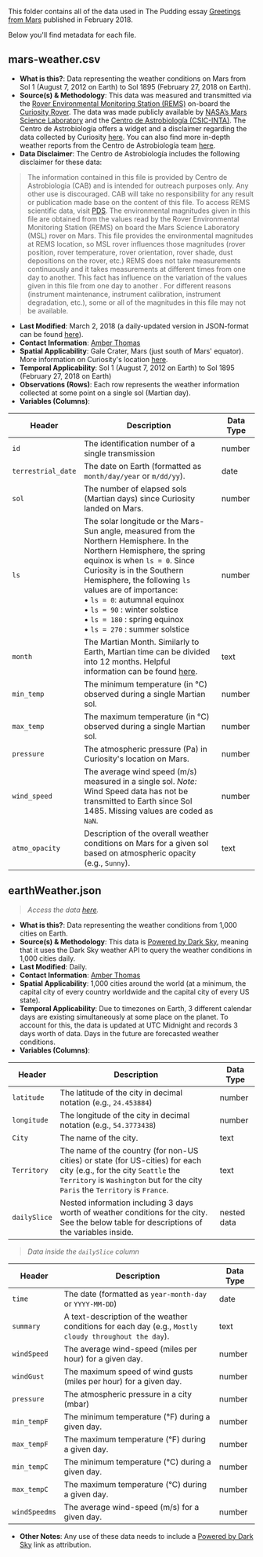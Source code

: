 This folder contains all of the data used in The Pudding essay [Greetings from Mars](https://pudding.cool/2018/01/mars-weather/) published in February 2018. 

Below you'll find metadata for each file. 

## mars-weather.csv

- 	**What is this?**: Data representing the weather conditions on Mars from Sol 1 (August 7, 2012 on Earth) to Sol 1895 (February 27, 2018 on Earth). 
-   **Source(s) & Methodology**: This data was measured and transmitted via the [Rover Environmental Monitoring Station (REMS)](https://mars.jpl.nasa.gov/msl/mission/instruments/environsensors/rems/) on-board the [Curiosity Rover](https://mars.jpl.nasa.gov/msl/). The data was made publicly available by [NASA’s Mars Science Laboratory](http://mars.jpl.nasa.gov/msl/) and the [Centro de Astrobiología (CSIC-INTA)](http://www.cab.inta.es/es/inicio). The Centro de Astrobiología offers a widget and a disclaimer regarding the data collected by Curiosity [here](http://cab.inta-csic.es/rems/wp-content/plugins/marsweather-widget/widget.php?lang=en). You can also find more in-depth weather reports from the Centro de Astrobiología team [here](https://cab.inta-csic.es/rems/category/weather-reports/).
- **Data Disclaimer**: The Centro de Astrobiología includes the following disclaimer for these data:
> The information contained in this file is provided by Centro de Astrobiologia (CAB) and is intended for outreach purposes only. Any other use is discouraged. CAB will take no responsibility for any result or publication made base on the content of this file. To access REMS scientific data, visit [PDS](http://pds.nasa.gov). The environmental magnitudes given in this file are obtained from the values read by the Rover Environmental Monitoring Station (REMS) on board the Mars Science Laboratory (MSL) rover on Mars. This file provides the environmental magnitudes at REMS location, so MSL rover influences those magnitudes (rover position, rover temperature, rover orientation, rover shade, dust depositions on the rover, etc.) REMS does not take measurements continuously and it takes measurements at different times from one day to another. This fact has influence on the variation of the values given in this file from one day to another . For different reasons (instrument maintenance, instrument calibration, instrument degradation, etc.), some or all of the magnitudes in this file may not be available.

-   **Last Modified**: March 2, 2018 (a daily-updated version in JSON-format can be found [here](https://pudding.cool/2017/12/mars-data/marsWeather.json)).
-   **Contact Information**: [Amber Thomas](mailto:amber@polygraph.cool)
-   **Spatial Applicability**: Gale Crater, Mars (just south of Mars' equator). More information on Curiosity's location [here](https://mars.nasa.gov/msl/mission/whereistherovernow/).
-   **Temporal Applicability**: Sol 1 (August 7, 2012 on Earth) to Sol 1895 (February 27, 2018 on Earth)
-   **Observations (Rows)**: Each row represents the weather information collected at some point on a single sol (Martian day).
-   **Variables (Columns)**:

| Header | Description | Data Type |
|---|---|---|
| `id` | The identification number of a single transmission | number | 
| `terrestrial_date` | The date on Earth (formatted as `month/day/year` or `m/dd/yy`). | date | 
| `sol` | The number of elapsed sols (Martian days) since Curiosity landed on Mars. | number | 
| `ls` | The solar longitude or the Mars-Sun angle, measured from the Northern Hemisphere. In the Northern Hemisphere, the spring equinox is when `ls = 0`. Since Curiosity is in the Southern Hemisphere, the following `ls` values are of importance: <br/>&bull; `ls = 0`: autumnal equinox <br/>&bull; `ls = 90` : winter solstice <br/>&bull; `ls = 180` : spring equinox <br/>&bull; `ls = 270` : summer solstice | number | 
| `month` | The Martian Month. Similarly to Earth, Martian time can be divided into 12 months. Helpful information can be found [here](http://www-mars.lmd.jussieu.fr/mars/time/solar_longitude.html).| text | 
| `min_temp` | The minimum temperature (in °C) observed during a single Martian sol. | number | 
| `max_temp` | The maximum temperature (in °C) observed during a single Martian sol. | number | 
| `pressure` | The atmospheric pressure (Pa) in Curiosity's location on Mars.  | number | 
| `wind_speed` | The average wind speed (m/s) measured in a single sol. *Note:* Wind Speed data has not be transmitted to Earth since Sol 1485. Missing values are coded as `NaN`.  | number |
| `atmo_opacity` | Description of the overall weather conditions on Mars for a given sol based on atmospheric opacity (e.g., `Sunny`). | text | 

## earthWeather.json

> *Access the data [here](https://pudding.cool/2017/12/mars-data/earthWeather.json).*

- 	**What is this?**: Data representing the weather conditions from 1,000 cities on Earth. 
-   **Source(s) & Methodology**: This data is [Powered by Dark Sky](https://darksky.net/poweredby/), meaning that it uses the Dark Sky weather API to query the weather conditions in 1,000 cities daily.
-   **Last Modified**: Daily.
-   **Contact Information**: [Amber Thomas](mailto:amber@polygraph.cool)
-   **Spatial Applicability**: 1,000 cities around the world (at a minimum, the capital city of every country worldwide and the capital city of every US state).
-   **Temporal Applicability**: Due to timezones on Earth, 3 different calendar days are existing simultaneously at some place on the planet. To account for this, the data is updated at UTC Midnight and records 3 days worth of data. Days in the future are forecasted weather conditions.
-   **Variables (Columns)**:

| Header | Description | Data Type |
|---|---|---|
| `latitude` | The latitude of the city in decimal notation (e.g., `24.453884`) | number |
| `longitude` | The longitude of the city in decimal notation (e.g., `54.3773438`) | number |
| `City` | The name of the city. | text |
| `Territory` | The name of the country (for non-US cities) or state (for US-cities) for each city (e.g., for the city `Seattle` the `Territory` is `Washington` but for the city `Paris` the `Territory` is `France`. | text |
| `dailySlice` | Nested information including 3 days worth of weather conditions for the city. See the below table for descriptions of the variables inside. | nested data |

> *Data inside the `dailySlice` column* 

| Header | Description | Data Type |
|---|---|---|
| `time` | The date (formatted as `year-month-day` or `YYYY-MM-DD`) | date |
| `summary` | A text-description of the weather conditions for each day (e.g., `Mostly cloudy throughout the day`).  | text |
| `windSpeed` | The average wind-speed (miles per hour) for a given day. | number |
| `windGust` | The maximum speed of wind gusts (miles per hour) for a given day. | number |
| `pressure` | The atmospheric pressure in a city (mbar) | number |
| `min_tempF` | The minimum temperature (°F) during a given day. | number |
| `max_tempF` | The maximum temperature (°F) during a given day. | number |
| `min_tempC` | The minimum temperature (°C) during a given day. | number |
| `max_tempC` | The maximum temperature (°C) during a given day. | number |
| `windSpeedms` | The average wind-speed (m/s) for a given day. | number |

- **Other Notes**: Any use of these data needs to include a [Powered by Dark Sky](https://darksky.net/poweredby/) link as attribution. 
